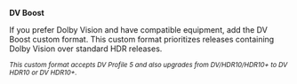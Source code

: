 <!-- markdownlint-disable MD041 MD036-->
**DV Boost**<br>

If you prefer Dolby Vision and have compatible equipment, add the DV Boost custom format. This custom format prioritizes releases containing Dolby Vision over standard HDR releases.

<sub>*This custom format accepts DV Profile 5 and also upgrades from DV/HDR10/HDR10+ to DV HDR10 or DV HDR10+.*</sub>
<!-- markdownlint-enable MD041 MD036-->
